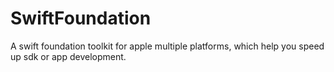 # SwiftFoundation
A swift foundation toolkit for apple multiple platforms, which help you speed up sdk or app development. 
